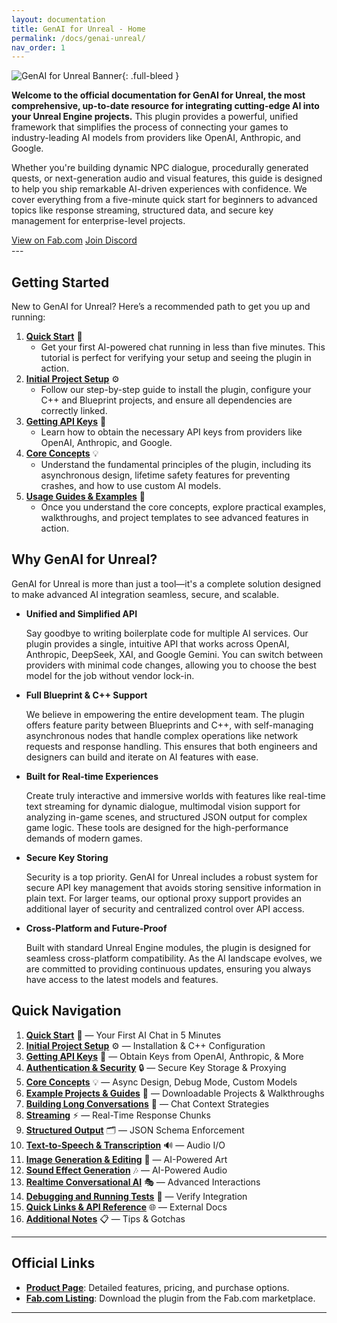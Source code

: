```yaml
---
layout: documentation
title: GenAI for Unreal - Home
permalink: /docs/genai-unreal/
nav_order: 1
---
```


![GenAI for Unreal Banner](https://res.cloudinary.com/dqq9t4hyy/image/upload/q_60/c_fill,g_south,h_350,w_1000/v1751279949/Banner3-GenAIForUnreal_f0xklz.webp){: .full-bleed }


**Welcome to the official documentation for GenAI for Unreal, the most comprehensive, up-to-date resource for integrating cutting-edge AI into your Unreal Engine projects.** This plugin provides a powerful, unified framework that simplifies the process of connecting your games to industry-leading AI models from providers like OpenAI, Anthropic, and Google.

Whether you're building dynamic NPC dialogue, procedurally generated quests, or next-generation audio and visual features, this guide is designed to help you ship remarkable AI-driven experiences with confidence. We cover everything from a five-minute quick start for beginners to advanced topics like response streaming, structured data, and secure key management for enterprise-level projects.

<div class="button-row">
  <a href="https://www.fab.com/listings/68e7f092-1fea-4e6d-8d31-c6b96b06a02e" class="cta-button primary track-click" data-event-name="btn_clk_gen_ai_fab"  data-event-location="top_cta" target="_blank" rel="noopener noreferrer">View on Fab.com</a>
  <a href="/t/discord" class="cta-button secondary track-click" data-event-name="btn_clk_join_discord" data-event-location="top_cta" target="_blank" rel="noopener noreferrer">Join Discord</a>
</div>
---

## Getting Started

New to GenAI for Unreal? Here’s a recommended path to get you up and running:

1.  **[Quick Start](/docs/genai-unreal/quick-start/)** 🚀
    * Get your first AI-powered chat running in less than five minutes. This tutorial is perfect for verifying your setup and seeing the plugin in action.
2.  **[Initial Project Setup](/docs/genai-unreal/initial-project-setup/)** ⚙️
    * Follow our step-by-step guide to install the plugin, configure your C++ and Blueprint projects, and ensure all dependencies are correctly linked.
3.  **[Getting API Keys](/docs/genai-unreal/getting-api-keys/)** 🔑
    * Learn how to obtain the necessary API keys from providers like OpenAI, Anthropic, and Google.
4.  **[Core Concepts](/docs/genai-unreal/core-concepts/)** 💡
    * Understand the fundamental principles of the plugin, including its asynchronous design, lifetime safety features for preventing crashes, and how to use custom AI models.
5.  **[Usage Guides & Examples](/docs/genai-unreal/usage-guides-and-examples/)** 📘
    * Once you understand the core concepts, explore practical examples, walkthroughs, and project templates to see advanced features in action.

## Why GenAI for Unreal?

GenAI for Unreal is more than just a tool—it's a complete solution designed to make advanced AI integration seamless, secure, and scalable.

* **Unified and Simplified API**

  Say goodbye to writing boilerplate code for multiple AI services. Our plugin provides a single, intuitive API that works across OpenAI, Anthropic, DeepSeek, XAI, and Google Gemini. You can switch between providers with minimal code changes, allowing you to choose the best model for the job without vendor lock-in.

* **Full Blueprint & C++ Support**

  We believe in empowering the entire development team. The plugin offers feature parity between Blueprints and C++, with self-managing asynchronous nodes that handle complex operations like network requests and response handling. This ensures that both engineers and designers can build and iterate on AI features with ease.

* **Built for Real-time Experiences**

  Create truly interactive and immersive worlds with features like real-time text streaming for dynamic dialogue, multimodal vision support for analyzing in-game scenes, and structured JSON output for complex game logic. These tools are designed for the high-performance demands of modern games.

* **Secure Key Storing**

  Security is a top priority. GenAI for Unreal includes a robust system for secure API key management that avoids storing sensitive information in plain text. For larger teams, our optional proxy support provides an additional layer of security and centralized control over API access.

* **Cross-Platform and Future-Proof**

  Built with standard Unreal Engine modules, the plugin is designed for seamless cross-platform compatibility. As the AI landscape evolves, we are committed to providing continuous updates, ensuring you always have access to the latest models and features.

## Quick Navigation

1.  **[Quick Start](/docs/genai-unreal/quick-start/)** 🚀 — Your First AI Chat in 5 Minutes
2.  **[Initial Project Setup](/docs/genai-unreal/initial-project-setup/)** ⚙️ — Installation & C++ Configuration
3.  **[Getting API Keys](/docs/genai-unreal/getting-api-keys/)** 🔑 — Obtain Keys from OpenAI, Anthropic, & More
4.  **[Authentication & Security](/docs/genai-unreal/authentication-and-security/)** 🔒 — Secure Key Storage & Proxying
5.  **[Core Concepts](/docs/genai-unreal/core-concepts/)** 💡 — Async Design, Debug Mode, Custom Models
6.  **[Example Projects & Guides](/docs/genai-unreal/usage-guides-and-examples/)** 📘 — Downloadable Projects & Walkthroughs
7.  **[Building Long Conversations](/docs/genai-unreal/building-long-conversations/)** 📝 — Chat Context Strategies
8.  **[Streaming](/docs/genai-unreal/streaming/)** ⚡️ — Real-Time Response Chunks
9.  **[Structured Output](/docs/genai-unreal/structured-output/)** 🗂️ — JSON Schema Enforcement
10. **[Text-to-Speech & Transcription](/docs/genai-unreal/text-to-speech-and-transcription/)** 🔊 — Audio I/O
11. **[Image Generation & Editing](/docs/genai-unreal/image-generation/)** 🎨 — AI-Powered Art
12. **[Sound Effect Generation](/docs/genai-unreal/sound-effects/)** 🎶 — AI-Powered Audio
13. **[Realtime Conversational AI](/docs/genai-unreal/realtime-conversational-ai/)** 🎭 — Advanced Interactions
14. **[Debugging and Running Tests](/docs/genai-unreal/debugging-and-running-tests/)** 🧪 — Verify Integration
15. **[Quick Links & API Reference](/docs/genai-unreal/quick-links-and-api-reference/)** 🌐 — External Docs
16. **[Additional Notes](/docs/genai-unreal/additional-notes/)** 📋 — Tips & Gotchas

---

## Official Links

* **<a href="https://muddyterrain.com/genai-unreal" class="track-click" data-event-name="lnk_clk_genai_product_page" data-event-location="docs_genai_index" target="_blank" rel="noopener noreferrer">Product Page</a>**: Detailed features, pricing, and purchase options.
* **<a href="https://www.fab.com/listings/68e7f092-1fea-4e6d-8d31-c6b96b06a02e" class="track-click" data-event-name="lnk_clk_genai_fab_listing" data-event-location="docs_genai_index" target="_blank" rel="noopener noreferrer">Fab.com Listing</a>**: Download the plugin from the Fab.com marketplace.

---